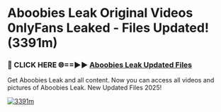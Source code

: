 # Aboobies Leak Original Videos 0nlyFans Leaked - Files Updated! (3391m)

<h3>🔴 CLICK HERE 🌐==►► <a href="https://tinyurl.com/2m67pmp6" rel="nofollow">Aboobies Leak Updated Files</a></h3>

Get Aboobies Leak and all content. Now you can access all videos and pictures of Aboobies Leak. New Updated Files 2025!

[![3391m](https://i.imgur.com/H4QAA4z.gif)](https://tinyurl.com/2m67pmp6)